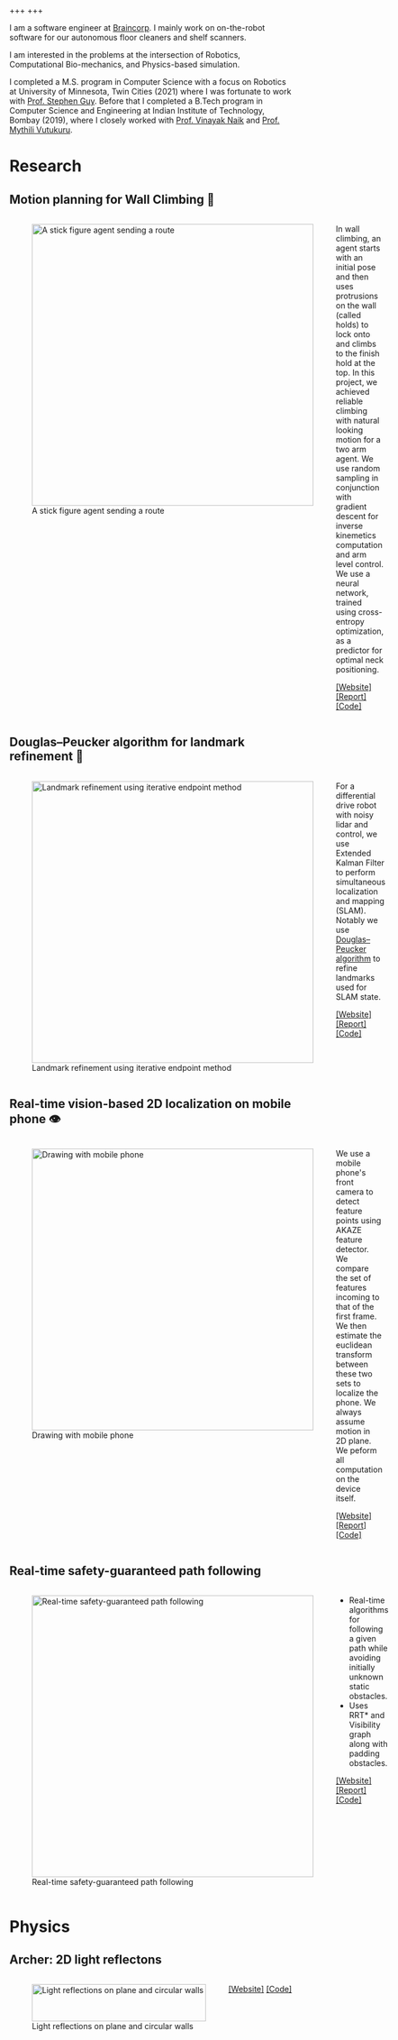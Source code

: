 +++
+++

I am a software engineer at [Braincorp](https://braincorp.com/). I mainly work on on-the-robot software for our autonomous floor cleaners and shelf scanners.

I am interested in the problems at the intersection of Robotics, Computational Bio-mechanics, and Physics-based simulation.

I completed a M.S. program in Computer Science with a focus on Robotics at University of Minnesota, Twin Cities (2021) where I was fortunate to work with [Prof. Stephen Guy](https://www-users.cse.umn.edu/~sjguy/). Before that I completed a B.Tech program in Computer Science and Engineering at Indian Institute of Technology, Bombay (2019), where I closely worked with [Prof. Vinayak Naik](https://www.vinayaknaik.info/) and [Prof. Mythili Vutukuru](https://www.cse.iitb.ac.in/~mythili/).

# Research

## Motion planning for Wall Climbing 🧗

<div style="display: flex;">
<div style="flex-grow: 1; flex-shrink: 1">
<figure>
<img width="500px" height="500px" src="research/stick-figure-agent-sending-a-route.gif" alt="A stick figure agent sending a route">
<figcaption>A stick figure agent sending a route</figcaption>
</figure>
</div>
<div style="flex-grow: 1; flex-shrink: 1">

In wall climbing, an agent starts with an initial pose and then uses protrusions on the wall (called holds) to lock onto and climbs to the finish hold at the top. In this project, we achieved reliable climbing with natural looking motion for a two arm agent. We use random sampling in conjunction with gradient descent for inverse kinemetics computation and arm level control. We use a neural network, trained using cross-entropy optimization, as a predictor for optimal neck positioning.

[[Website]](/stick-solo) [[Report]](/stick-solo/report.pdf) [[Code]](https://github.com/yashsriram/stick-solo)
</div>
</div>

## Douglas–Peucker algorithm for landmark refinement 🚏

<div style="display: flex;">
<div style="flex-grow: 1; flex-shrink: 1">
<figure>
<img width="500px" height="500px" src="research/landmark-refinement-using-iep.gif" alt="Landmark refinement using iterative endpoint method">
<figcaption>Landmark refinement using iterative endpoint method</figcaption>
</figure>
</div>
<div style="flex-grow: 1; flex-shrink: 1">

For a differential drive robot with noisy lidar and control, we use Extended Kalman Filter to perform simultaneous localization and mapping (SLAM).
Notably we use [Douglas–Peucker algorithm](https://en.wikipedia.org/wiki/Ramer%E2%80%93Douglas%E2%80%93Peucker_algorithm) to refine landmarks used for SLAM state.

[[Website]](/sixth-sense) [[Report]](/sixth-sense/report.pdf) [[Code]](https://github.com/yashsriram/sixth-sense)
</div>
</div>

## Real-time vision-based 2D localization on mobile phone 👁️

<div style="display: flex;">
<div style="flex-grow: 1; flex-shrink: 1">
<figure>
<img width="500px" height="500px" src="research/drawing-star-with-mobile.gif" alt="Drawing with mobile phone">
<figcaption>Drawing with mobile phone</figcaption>
</figure>
</div>
<div style="flex-grow: 1; flex-shrink: 1">

We use a mobile phone's front camera to detect feature points using AKAZE feature detector.
We compare the set of features incoming to that of the first frame.
We then estimate the euclidean transform between these two sets to localize the phone.
We always assume motion in 2D plane.
We peform all computation on the device itself.

[[Website]](/hawkeye) [[Report]](/hawkeye/report.pdf) [[Code]](https://github.com/yashsriram/hawkeye)
</div>
</div>

## Real-time safety-guaranteed path following

<div style="display: flex;">
<div style="flex-grow: 1; flex-shrink: 1">
<figure>
<img width="500px" height="500px" src="research/orrt-vis-sideview.gif" alt="Real-time safety-guaranteed path following">
<figcaption>Real-time safety-guaranteed path following</figcaption>
</figure>
</div>
<div style="flex-grow: 1; flex-shrink: 1">

- Real-time algorithms for following a given path while avoiding initially unknown static obstacles.
- Uses RRT\* and Visibility graph along with padding obstacles.

[[Website]](/drive) [[Report]](/drive/report.pdf) [[Code]](https://github.com/yashsriram/drive)
</div>
</div>

# Physics

## Archer: 2D light reflectons

<div style="display: flex;">
<div style="flex-grow: 1; flex-shrink: 1">
<figure>
<a href="/archer"><img width="100%" height="100%" src="physics/archer.gif" alt="Light reflections on plane and circular walls"></a>
<figcaption>Light reflections on plane and circular walls</figcaption>
</figure>
</div>
<div style="flex-grow: 1; flex-shrink: 1">

[[Website]](/archer) [[Code]](https://github.com/yashsriram/archer)
</div>
</div>
